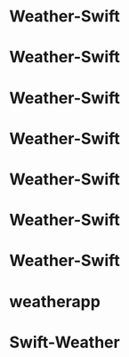 # Weather-Swift
# Weather-Swift
# Weather-Swift
# Weather-Swift
# Weather-Swift
# Weather-Swift
# Weather-Swift
# weatherapp
# Swift-Weather
